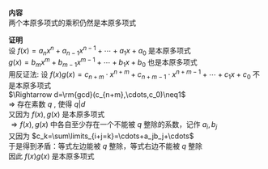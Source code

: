 **内容**    
两个本原多项式的乘积仍然是本原多项式    
    
**证明**    
设 $f(x)=a_nx^n+a_{n-1}x^{n-1}+\cdots+a_1x+a_0$ 是本原多项式    
 $g(x)=b_mx^m+b_{m-1}x^{m-1}+\cdots+b_1x+b_0$ 也是本原多项式    
用反证法: 设 $f(x)g(x)=c_{n+m}\cdot x^{n+m}+c_{n+m-1}\cdot x^{n+m-1}+\cdots+c_1x+c_0$ 不是本原多项式    
 $\Rightarrow d=\rm{gcd}(c_{n+m},\cdots,c_0)\neq1$     
 $\Rightarrow$ 存在素数 $q$ , 使得 $q|d$     
又因为 $f(x),g(x)$ 是本原多项式    
 $\Rightarrow f(x),g(x)$ 中各自至少存在一个不能被 $q$ 整除的系数，记作 $a_i,b_j$     
又因为 $c_k=\sum\limits_{i+j=k}=\cdots+a_jb_j+\cdots$     
于是得到矛盾：等式左边能被 $q$ 整除，等式右边不能被 $q$ 整除    
因此 $f(x)g(x)$ 是本原多项式    
